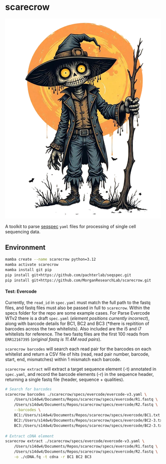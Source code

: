 # scarecrow

![scarecrow](img/scarecrow.png)

A toolkit to parse [seqspec](https://github.com/pachterlab/seqspec) `yaml` files for processing of single cell sequencing data.

## Environment
```bash
mamba create --name scarecrow python=3.12
mamba activate scarecrow
mamba install git pip
pip install git+https://github.com/pachterlab/seqspec.git
pip install git+https://github.com/MorganResearchLab/scarecrow.git
```

#### Test: Evercode
Currently, the `read_id` in `spec.yaml` must match the full path to the fastq files, and fastq files must also be passed in full to `scarecrow`. Within the specs folder for the repo are some example cases. For Parse Evercode WTv2 there is a draft `spec.yaml` (*element positions currently incorrect*), along with barcode details for BC1, BC2 and BC3 (*there is repitition of barcodes across the two whitelists). Also included are the i5 and i7 whitelists for reference. The two fastq files are the first 100 reads from `ERR12167395` (*original fastq is 11.4M read pairs*).

`scarecrow barcodes` will search each read pair for the barcodes on each whitelist and return a CSV file of hits (read, read pair number, barcode, start, end, mismatches) within 1 mismatch each barcode.

`scarecrow extract` will extract a target sequence element (-t) annotated in `spec.yaml`, and record the barcode elements (-r) in the sequence header, returning a single fastq file (header, sequence + qualities).

```bash
# Search for barcodes
scarecrow barcodes ./scarecrow/specs/evercode/evercode-v3.yaml \
    /Users/s14dw4/Documents/Repos/scarecrow/specs/evercode/R1.fastq \
    /Users/s14dw4/Documents/Repos/scarecrow/specs/evercode/R2.fastq \
    --barcodes \
    BC1:/Users/s14dw4/Documents/Repos/scarecrow/specs/evercode/BC1.txt \
    BC2:/Users/s14dw4/Documents/Repos/scarecrow/specs/evercode/BC2-3.txt \
    BC3:/Users/s14dw4/Documents/Repos/scarecrow/specs/evercode/BC2-3.txt

# Extract cDNA element
scarecrow extract ./scarecrow/specs/evercode/evercode-v3.yaml \
    /Users/s14dw4/Documents/Repos/scarecrow/specs/evercode/R1.fastq \
    /Users/s14dw4/Documents/Repos/scarecrow/specs/evercode/R2.fastq \
    -o ./cDNA.fq -t cdna -r BC1 BC2 BC3
```
